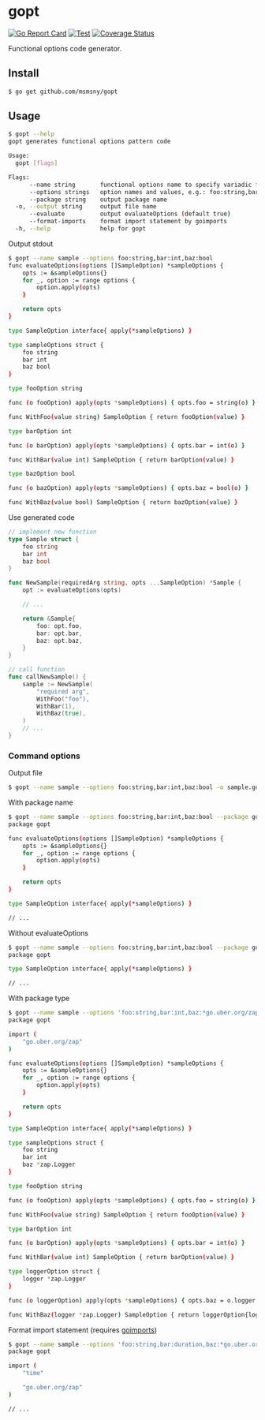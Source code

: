 # gopt

[![Go Report Card](https://goreportcard.com/badge/github.com/msmsny/gopt)](https://goreportcard.com/report/github.com/msmsny/gopt)
[![Test](https://github.com/msmsny/gopt/actions/workflows/test.yml/badge.svg)](https://github.com/msmsny/gopt/actions/workflows/test.yml)
[![Coverage Status](https://coveralls.io/repos/github/msmsny/gopt/badge.svg?branch=master)](https://coveralls.io/github/msmsny/gopt?branch=master)

Functional options code generator.

## Install

```bash
$ go get github.com/msmsny/gopt
```

## Usage

```bash
$ gopt --help
gopt generates functional options pattern code

Usage:
  gopt [flags]

Flags:
      --name string       functional options name to specify variadic functions arguments (required)
      --options strings   option names and values, e.g.: foo:string,bar:int,baz:bool
      --package string    output package name
  -o, --output string     output file name
      --evaluate          output evaluateOptions (default true)
      --format-imports    format import statement by goimports
  -h, --help              help for gopt
```

Output stdout

```bash
$ gopt --name sample --options foo:string,bar:int,baz:bool
func evaluateOptions(options []SampleOption) *sampleOptions {
	opts := &sampleOptions{}
	for _, option := range options {
		option.apply(opts)
	}

	return opts
}

type SampleOption interface{ apply(*sampleOptions) }

type sampleOptions struct {
	foo string
	bar int
	baz bool
}

type fooOption string

func (o fooOption) apply(opts *sampleOptions) { opts.foo = string(o) }

func WithFoo(value string) SampleOption { return fooOption(value) }

type barOption int

func (o barOption) apply(opts *sampleOptions) { opts.bar = int(o) }

func WithBar(value int) SampleOption { return barOption(value) }

type bazOption bool

func (o bazOption) apply(opts *sampleOptions) { opts.baz = bool(o) }

func WithBaz(value bool) SampleOption { return bazOption(value) }
```

Use generated code

```go
// implement new function
type Sample struct {
	foo string
	bar int
	baz bool
}

func NewSample(requiredArg string, opts ...SampleOption) *Sample {
	opt := evaluateOptions(opts)

    // ...

	return &Sample{
		foo: opt.foo,
		bar: opt.bar,
		baz: opt.baz,
	}
}

// call function
func callNewSample() {
	sample := NewSample(
		"required arg",
		WithFoo("foo"),
		WithBar(1),
		WithBaz(true),
	)
	// ...
}
```

### Command options

Output file

```bash
$ gopt --name sample --options foo:string,bar:int,baz:bool -o sample.go
```

With package name

```bash
$ gopt --name sample --options foo:string,bar:int,baz:bool --package gopt
package gopt

func evaluateOptions(options []SampleOption) *sampleOptions {
	opts := &sampleOptions{}
	for _, option := range options {
		option.apply(opts)
	}

	return opts
}

type SampleOption interface{ apply(*sampleOptions) }

// ...
```

Without evaluateOptions

```bash
$ gopt --name sample --options foo:string,bar:int,baz:bool --package gopt --evaluate=false
package gopt

type SampleOption interface{ apply(*sampleOptions) }

// ...
```

With package type

```bash
$ gopt --name sample --options 'foo:string,bar:int,baz:*go.uber.org/zap.Logger' --package gopt
package gopt

import (
	"go.uber.org/zap"
)

func evaluateOptions(options []SampleOption) *sampleOptions {
	opts := &sampleOptions{}
	for _, option := range options {
		option.apply(opts)
	}

	return opts
}

type SampleOption interface{ apply(*sampleOptions) }

type sampleOptions struct {
	foo string
	bar int
	baz *zap.Logger
}

type fooOption string

func (o fooOption) apply(opts *sampleOptions) { opts.foo = string(o) }

func WithFoo(value string) SampleOption { return fooOption(value) }

type barOption int

func (o barOption) apply(opts *sampleOptions) { opts.bar = int(o) }

func WithBar(value int) SampleOption { return barOption(value) }

type loggerOption struct {
	logger *zap.Logger
}

func (o loggerOption) apply(opts *sampleOptions) { opts.baz = o.logger }

func WithBaz(logger *zap.Logger) SampleOption { return loggerOption{logger: logger} }
```

Format import statement (requires [goimports](https://pkg.go.dev/golang.org/x/tools/cmd/goimports))

```bash
$ gopt --name sample --options 'foo:string,bar:duration,baz:*go.uber.org/zap.Logger' --package gopt --format-imports
package gopt

import (
	"time"

	"go.uber.org/zap"
)

// ...
```
